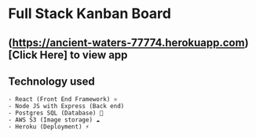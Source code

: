 # Full Stack Kanban Board

## (https://ancient-waters-77774.herokuapp.com)[Click Here] to view app

## Technology used

    - React (Front End Framework) ⚛
    - Node JS with Express (Back end)
    - Postgres SQL (Database) 💾
    - AWS S3 (Image storage) ☁
    - Heroku (Deployment) ⚡
